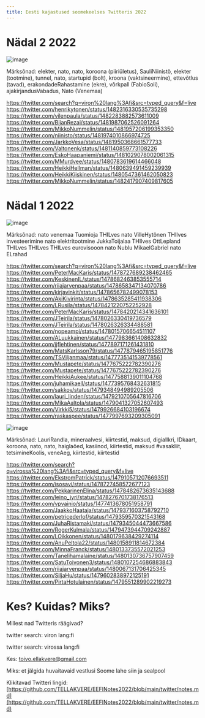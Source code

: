 ```yaml
---
title: Eesti kajastused soomekeelses Twitteris 2022
---
```


# Nädal 2 2022

![image](https://user-images.githubusercontent.com/25908778/149676961-5fb98903-a864-4037-9785-7ee3ff422d1e.png)

Märksõnad: elekter, nato, nato, koroona (piiriületus), SauliNiinistö, elekter (tootmine), tunnel, nato, startupid (bolt), kroona (vaktsineermine), ettevõtlus (tavad), erakondadeRahastamine (ekre), võrkpall (FabioSoli), ajakirjandusVabadus, Nato (Venemaa)

https://twitter.com/search?q=viron%20lang%3Afi&src=typed_query&f=live
https://twitter.com/henrikytonen/status/1482316330535735298
https://twitter.com/vilenpaula/status/1482283882573611009
https://twitter.com/BijanRezai/status/1481987062526091264
https://twitter.com/MikkoNummelin/status/1481957206199353350
https://twitter.com/niinisto/status/1481974010866974725
https://twitter.com/JarkkoVesa/status/1481950368661577733
https://twitter.com/Valtonenk/status/1481140859773108226
https://twitter.com/EskoHaapaniemi/status/1481029078002061315
https://twitter.com/MMurdvee/status/1480783619614466048
https://twitter.com/HeikkiHellman/status/1480639491459239939
https://twitter.com/HeikkiKiiskinen/status/1480547361462050823
https://twitter.com/MikkoNummelin/status/1482417907409817605


# Nädal 1 2022



![image](https://user-images.githubusercontent.com/25908778/148662992-8141d65e-7a8e-485e-8a66-27f5333c71cc.png)

Märksõnad: nato venemaa Tuomioja THILves nato VilleHytönen THIlves investeerimine nato elektritootmine JukkaToijalaa THIlves OttLepland THILves THILves THILves eurovisooon nato Nublu MikaelGabriel nato ELrahad


https://twitter.com/search?q=viron%20lang%3Afi&src=typed_query&f=live
https://twitter.com/PeterMacKaris/status/1478727689238462465
https://twitter.com/KeskinenIL/status/1478682463853555714
https://twitter.com/riiajarvenpaa/status/1478658347134070786
https://twitter.com/kirjavinkit/status/1478656782499078153
https://twitter.com/AkiKivirinta/status/1478635285411938306
https://twitter.com/LRusila/status/1478421220752252928
https://twitter.com/PeterMacKaris/status/1478420214341636101
https://twitter.com/JTeirila/status/1478026330419736579
https://twitter.com/JTeirila/status/1478026326334488581
https://twitter.com/nopeampi/status/1478015706654511107
https://twitter.com/ALuukkainen/status/1477983661408632832
https://twitter.com/jjflehtinen/status/1477897171261431810
https://twitter.com/MatsKarlsson79/status/1477879465195851776
https://twitter.com/TSViljanmaa/status/1477735141539778561
https://twitter.com/Mustapete/status/1477675222782390276
https://twitter.com/Mustapete/status/1477675222782390276
https://twitter.com/HeikkiAukee/status/1477588139011104768
https://twitter.com/juhamikaell/status/1477395768432631815
https://twitter.com/sakkov/status/1479348494989205506
https://twitter.com/lauri_linden/status/1479210705647816706
https://twitter.com/MikaAaltola/status/1479041327052607493
https://twitter.com/Virkki5/status/1479926684103196674
https://twitter.com/raskaspee/status/1477997693209305091

![image](https://user-images.githubusercontent.com/25908778/148697946-fd3c0660-4689-4e80-8232-d6d63d8f489b.png)

Märksõnad: LauriRandla, mineraalvesi, kiirtestid, maksud, digiallkri, IDkaart, koroona, nato, nato, haiglaõed, kasiinod, kiirtestid, maksud #vasakliit, tetsimineKoolis, veneAeg, kiirtestid, kiirtestid

https://twitter.com/search?q=virossa%20lang%3Afi&src=typed_query&f=live
https://twitter.com/EkstromPatrick/status/1479105712076693511
https://twitter.com/isosavi/status/1478727458572677123
https://twitter.com/PekkarinenElina/status/1478482673635143688
https://twitter.com/leino_jyri/status/1478276701738176513
https://twitter.com/vpvainio/status/1477413678051958791
https://twitter.com/JaakkoHaataja/status/1479371603758792710
https://twitter.com/petricederlof/status/1479359570321543168
https://twitter.com/JuhaRistamaki/status/1479345044473667586
https://twitter.com/RogerKulmala/status/1479473944709242887
https://twitter.com/LOikkonen/status/1480179638429274114
https://twitter.com/AnuPeltola22/status/1480158911814672384
https://twitter.com/MinnaFranck/status/1480133735572021253
https://twitter.com/Tanelihamalaine/status/1480130736757907459
https://twitter.com/SatuToivonen3/status/1480107254686883843
https://twitter.com/riiajarvenpaa/status/1480067131706425345
https://twitter.com/SiljaHu/status/1479602838972125191
https://twitter.com/PirtaHotulainen/status/1479551289902219273

# Kes? Kuidas? Miks?

Millest nad Twitteris räägivad?

twitter search:  viron lang:fi

twitter search:  virossa lang:fi

Kes: toivo.ellakvere@gmail.com

Miks: et jälgida huvaitavaid vestlusi Soome lahe siin ja sealpool

Klikitavad Twitteri lingid: [https://github.com/TELLAKVERE/EEFINotes2022/blob/main/twitter/notes.md](https://github.com/TELLAKVERE/EEFINotes2022/blob/main/twitter/notes.md)

